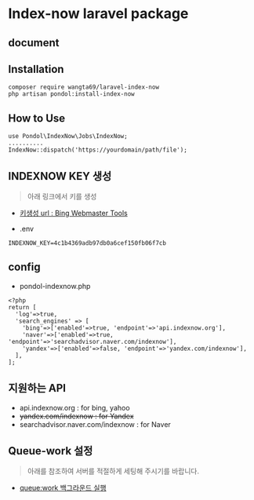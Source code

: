 # Index-now laravel package

## document


## Installation
```
composer require wangta69/laravel-index-now
php artisan pondol:install-index-now
```

## How to Use
```
use Pondol\IndexNow\Jobs\IndexNow;
..........
IndexNow::dispatch('https://yourdomain/path/file');
```

## INDEXNOW KEY 생성
> 아래 링크에서 키를 생성
- [키생성 url : Bing Webmaster Tools](https://www.bing.com/indexnow/getstarted)

- .env 
```
INDEXNOW_KEY=4c1b4369adb97db0a6cef150fb06f7cb
```

## config
- pondol-indexnow.php
```
<?php
return [
  'log'=>true,
  'search_engines' => [
    'bing'=>['enabled'=>true, 'endpoint'=>'api.indexnow.org'],
    'naver'=>['enabled'=>true, 'endpoint'=>'searchadvisor.naver.com/indexnow'],
    'yandex'=>['enabled'=>false, 'endpoint'=>'yandex.com/indexnow'],
  ],
];

```

## 지원하는 API
- api.indexnow.org : for bing, yahoo
- ~~yandex.com/indexnow : for Yandex~~
- searchadvisor.naver.com/indexnow : for Naver

  
## Queue-work 설정
> 아래를 참조하여 서버를 적절하게 세팅해 주시기를 바랍니다.
- [queue:work 백그라운드 실행](https://www.onstory.fun/doc/programming/laravel/queues)

